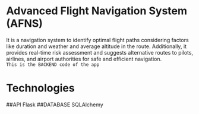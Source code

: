 # Advanced Flight Navigation System (AFNS)
It is a navigation system to identify optimal flight paths considering factors like duration and weather and average altitude in the route. Additionally, it provides real-time risk assessment and suggests alternative routes to pilots, airlines, and airport authorities for safe and efficient navigation.<br>
`This is the BACKEND code of the app`
# Technologies
##API
Flask
##DATABASE
SQLAlchemy
